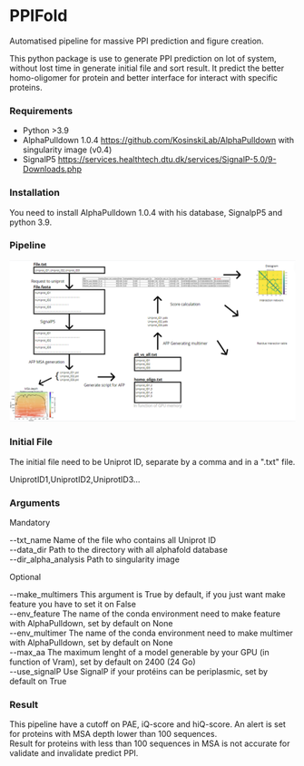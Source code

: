 # PPIFold
Automatised pipeline for massive PPI prediction and figure creation.

This python package is use to generate PPI prediction on lot of system, without lost time in generate initial file and sort result.
It predict the better homo-oligomer for protein and better interface for interact with specific proteins.

### Requirements

- Python >3.9
- AlphaPulldown 1.0.4 https://github.com/KosinskiLab/AlphaPulldown with singularity image (v0.4)
- SignalP5 https://services.healthtech.dtu.dk/services/SignalP-5.0/9-Downloads.php

### Installation

You need to install AlphaPulldown 1.0.4 with his database, SignalpP5 and python 3.9.

### Pipeline
 
![Pipeline](Pipeline.PNG)

### Initial File

The initial file need to be Uniprot ID, separate by a comma and in a ".txt" file.

UniprotID1,UniprotID2,UniprotID3...

### Arguments

Mandatory

 --txt_name Name of the file who contains all Uniprot ID <br>
 --data_dir Path to the directory with all alphafold database <br>
 --dir_alpha_analysis Path to singularity image <br>

Optional

--make_multimers This argument is True by default, if you just want make feature you have to set it on False <br>
--env_feature The name of the conda environment need to make feature with AlphaPulldown, set by default on None <br>
--env_multimer The name of the conda environment need to make multimer with AlphaPulldown, set by default on None <br>
--max_aa The maximum lenght of a model generable by your GPU (in function of Vram), set by default on 2400 (24 Go) <br>
--use_signalP Use SignalP if your protéins can be periplasmic, set by default on True <br>

### Result

This pipeline have a cutoff on PAE, iQ-score and hiQ-score. An alert is set for proteins with MSA depth lower than 100 sequences.<br>
Result for proteins with less than 100 sequences in MSA is not accurate for validate and invalidate predict PPI.
